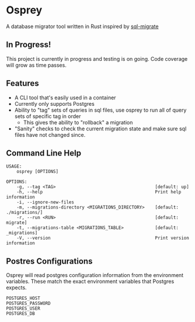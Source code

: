 # Osprey

A database migrator tool written in Rust inspired by [sql-migrate](https://github.com/rubenv/sql-migrate) 

## In Progress!

This project is currently in progress and testing is on going. Code coverage will grow as time passes.

## Features

* A CLI tool that's easily used in a container
* Currently only supports Postgres
* Ability to "tag" sets of queries in sql files, use osprey to run all of query sets of specific tag in order
	* This gives the ability to "rollback" a migration
* "Sanity" checks to check the current migration state and make sure sql files have not changed since.

## Command Line Help

```
USAGE:
    osprey [OPTIONS]

OPTIONS:
    -g, --tag <TAG>                                      [default: up]
    -h, --help                                           Print help information
    -i, --ignore-new-files
    -m, --migrations-directory <MIGRATIONS_DIRECTORY>    [default: ./migrations/]
    -r, --run <RUN>                                      [default: migrate]
    -t, --migrations-table <MIGRATIONS_TABLE>            [default: _migrations]
    -V, --version                                        Print version information
```

## Postres Configurations

Osprey will read postgres configuration information from the environment variables. These match the exact environment variables that Postgres expects.

```
POSTGRES_HOST
POSTGRES_PASSWORD
POSTGRES_USER
POSTGRES_DB
```

